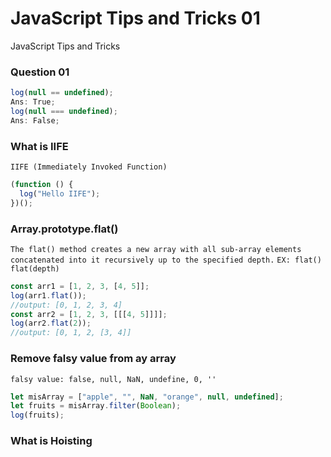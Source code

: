 # JavaScript Tips and Tricks 01

JavaScript Tips and Tricks

### Question 01

```javascript
log(null == undefined);
Ans: True;
log(null === undefined);
Ans: False;
```

### What is IIFE

`IIFE (Immediately Invoked Function)`

```javascript
(function () {
  log("Hello IIFE");
})();
```

### Array.prototype.flat()

`The flat() method creates a new array with all sub-array elements concatenated into it recursively up to the specified depth.`
`EX: flat()
flat(depth)`

```javascript
const arr1 = [1, 2, 3, [4, 5]];
log(arr1.flat());
//output: [0, 1, 2, 3, 4]
const arr2 = [1, 2, 3, [[[4, 5]]]];
log(arr2.flat(2));
//output: [0, 1, 2, [3, 4]]
```

### Remove falsy value from ay array

`falsy value: false, null, NaN, undefine, 0, ''`

```javascript
let misArray = ["apple", "", NaN, "orange", null, undefined];
let fruits = misArray.filter(Boolean);
log(fruits);
```

### What is Hoisting
